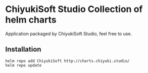 # ChiyukiSoft Studio Collection of helm charts
Application packaged by ChiyukiSoft Studio, feel free to use.

## Installation
```console
helm repo add ChiyukiSoft http://charts.chiyuki.studio/
helm repo update
```